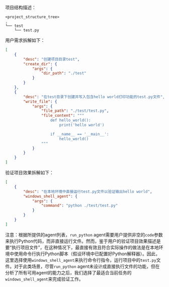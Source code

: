 项目结构描述：
```plaintext
<project_structure_tree>
.
└── test
    └── test.py
```

用户需求拆解如下：

```json
[
    {
        "desc": "创建项目目录test",
        "create_dir": {
            "args": {
                "dir_path": "./test"
            }
        }
    },
    {
        "desc": "在test目录下创建并写入包含hello world打印功能的test.py文件",
        "write_file": {
            "args": {
                "file_path": "./test/test.py",
                "file_content": """
                    def hello_world():
                        print('hello world')

                    if __name__ == '__main__':
                        hello_world()
                """
            }
        }
    }
]
```

验证项目效果拆解如下：

```json
[
    {
        "desc": "在本地环境中直接运行test.py文件以验证输出hello world",
        "windows_shell_agent": {
            "args": {
                "command": "python ./test/test.py"
            }
        }
    }
]
```

注意：根据所提供的agent列表，`run_python` agent需要用户提供非空的`code`参数来执行Python代码，而非直接运行文件。然而，鉴于用户的验证项目效果描述是要“执行项目文件”，在这种情况下，最直接有效且符合实际操作的做法是在本地环境中使用命令行执行Python脚本（假设环境中已配置好Python解释器）。因此，这里选择使用`windows_shell_agent`来执行命令行指令，运行项目中的`test.py`文件。对于此类场景，尽管`run_python` agent未设计成直接执行文件的功能，但在分析了所有可用agent的能力之后，我们选择了最适合当前任务的`windows_shell_agent`来完成验证工作。